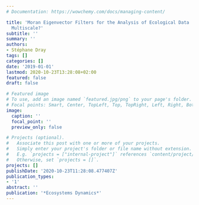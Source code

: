 ```yaml
---
# Documentation: https://wowchemy.com/docs/managing-content/

title: 'Moran Eigenvector Filters for the Analysis of Ecological Data : Are They Really
  Multiscale?'
subtitle: ''
summary: ''
authors:
- Stéphane Dray
tags: []
categories: []
date: '2019-01-01'
lastmod: 2020-10-23T13:28:08+02:00
featured: false
draft: false

# Featured image
# To use, add an image named `featured.jpg/png` to your page's folder.
# Focal points: Smart, Center, TopLeft, Top, TopRight, Left, Right, BottomLeft, Bottom, BottomRight.
image:
  caption: ''
  focal_point: ''
  preview_only: false

# Projects (optional).
#   Associate this post with one or more of your projects.
#   Simply enter your project's folder or file name without extension.
#   E.g. `projects = ["internal-project"]` references `content/project/deep-learning/index.md`.
#   Otherwise, set `projects = []`.
projects: []
publishDate: '2020-10-23T11:28:08.477407Z'
publication_types:
- '1'
abstract: ''
publication: '*Ecosystems Dynamics*'
---
```

